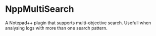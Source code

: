 # NppMultiSearch  
  
A Notepad++ plugin that supports multi-objective search. Usefull when analysing logs with more than one search pattern.  

